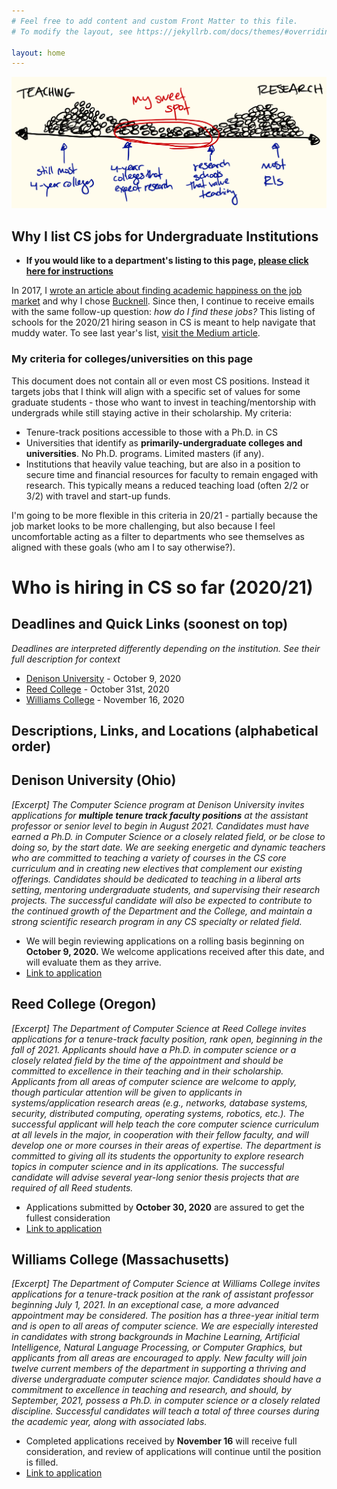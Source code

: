 ```yaml
---
# Feel free to add content and custom Front Matter to this file.
# To modify the layout, see https://jekyllrb.com/docs/themes/#overriding-theme-defaults

layout: home
---
```

![continuum of teaching and research](img/teach-research.png)

## Why I list CS jobs for Undergraduate Institutions
- **If you would like to a department's listing to this page, [please click  here for instructions](guide.html)**

In 2017, I [wrote an article about finding academic happiness on the job market](https://medium.com/bucknell-hci/the-jobs-i-didnt-see-my-misconceptions-of-the-academic-job-market-9cb98b057422) and why I chose [Bucknell](http://www.eg.bucknell.edu/~emp017/). Since then, I continue to receive emails with the same follow-up question: _how do I find these jobs?_ This listing of schools for the 2020/21 hiring season in CS is meant to help navigate that muddy water. To see last year's list, [visit the Medium article](https://medium.com/@evanmpeck/cs-academic-job-market-for-liberal-arts-colleges-19-20-cd348423f919).

### My criteria for colleges/universities on this page
This document does not contain all or even most CS positions. Instead it targets jobs that I think will align with a specific set of values for some graduate students - those who want to invest in teaching/mentorship with undergrads while still staying active in their scholarship. My criteria:
- Tenure-track positions accessible to those with a Ph.D. in CS
- Universities that identify as **primarily-undergraduate colleges and universities**. No Ph.D. programs. Limited masters (if any).
- Institutions that heavily value teaching, but are also in a position to secure time and financial resources for faculty to remain engaged with research. This typically means a reduced teaching load (often 2/2 or 3/2) with travel and start-up funds.

I'm going to be more flexible in this criteria in 20/21 - partially because the job market looks to be more challenging, but also because I feel uncomfortable acting as a filter to departments who see themselves as aligned with these goals (who am I to say otherwise?).

# Who is hiring in CS so far (2020/21)

## Deadlines and Quick Links (soonest on top)
_Deadlines are interpreted differently depending on the institution. See their full description for context_
- [Denison University](#denison) - October 9, 2020
- [Reed College](#reed) - October 31st, 2020
- [Williams College](#williams) - November 16, 2020


## Descriptions, Links, and Locations (alphabetical order)

## <a name="denison">Denison University (Ohio)</a>
_[Excerpt] The Computer Science program at Denison University invites applications for **multiple tenure track faculty positions** at the assistant professor or senior level to begin in August 2021. Candidates must have earned a Ph.D. in Computer Science or a closely related field, or be close to doing so, by the start date. We are seeking energetic and dynamic teachers who are committed to teaching a variety of courses in the CS core curriculum and in creating new electives that complement our existing offerings. Candidates should be dedicated to teaching in a liberal arts setting, mentoring undergraduate students, and supervising their research projects. The successful candidate will also be expected to contribute to the continued growth of the Department and the College, and maintain a strong scientific research program in any CS specialty or related field._
- We will begin reviewing applications on a rolling basis beginning on **October 9, 2020.** We welcome applications received after this date, and will evaluate them as they arrive.
- [Link to application](https://employment.denison.edu/postings/2808)

## <a name="reed">Reed College (Oregon)</a>
_[Excerpt] The Department of Computer Science at Reed College invites applications for a tenure-track faculty position, rank open, beginning in the fall of 2021. Applicants should have a Ph.D. in computer science or a closely related field by the time of the appointment and should be committed to excellence in their teaching and in their scholarship. Applicants from all areas of computer science are welcome to apply, though particular attention will be given to applicants in systems/application research areas (e.g., networks, database systems, security, distributed computing, operating systems, robotics, etc.). The successful applicant will help teach the core computer science curriculum at all levels in the major, in cooperation with their fellow faculty, and will develop one or more courses in their areas of expertise. The department is committed to giving all its students the opportunity to explore research topics in computer science and in its applications. The successful candidate will advise several year-long senior thesis projects that are required of all Reed students._
- Applications submitted by **October 30, 2020** are assured to get the fullest consideration
- [Link to application](https://apply.interfolio.com/77853)

## <a name="williams">Williams College (Massachusetts)</a>
_[Excerpt] The Department of Computer Science at Williams College invites applications for a tenure-track position at the rank of assistant professor beginning July 1, 2021. In an exceptional case, a more advanced appointment may be considered. The position has a three-year initial term and is open to all areas of computer science. We are especially interested in candidates with strong backgrounds in Machine Learning, Artificial Intelligence, Natural Language Processing, or Computer Graphics, but applicants from all areas are encouraged to apply. New faculty will join twelve current members of the department in supporting a thriving and diverse undergraduate computer science major. Candidates should have a commitment to excellence in teaching and research, and should, by September, 2021, possess a Ph.D. in computer science or a closely related discipline. Successful candidates will teach a total of three courses during the academic year, along with associated labs._
- Completed applications received by **November 16** will receive full consideration, and review of applications will continue until the position is filled.
- [Link to application](http://apply.interfolio.com/78066)

